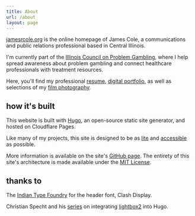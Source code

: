 ```yaml
---
title: About
url: /about
layout: page
---
```


[jamesrcole.org](http://jamesrcole.org) is the online homepage of James Cole, a communications and public relations professional based in Central Illinois. 

I'm currently part of the [Illinois Council on Problem Gambling](https://icpg.org), where I help spread awareness about problem gambling and connect healthcare professionals with treatment resources.

Here, you'll find my professional [resume](/resume), [digital portfolio](/portfolio), as well as selections of my [film photography](/photography). 

## how it's built

This website is built with [Hugo](https://gohugo.io/), an open-source static site generator, and hosted on Cloudflare Pages. 

Like many of my projects, this site is designed to be as [lite](https://go-dh.github.io/mincomp/thoughts/2015/05/21/user-vs-learner/) and [accessible](https://www.w3.org/WAI/fundamentals/accessibility-intro/#important) as possible.

More information is available on the site's [GitHub page](https://github.com/seven-obelisks/jamesrcole.org). The entirety of this site's architecture is made available under the [MIT License](https://opensource.org/license/MIT).

## thanks to

The [Indian Type Foundry](https://www.indiantypefoundry.com/) for the header font, Clash Display.

Christian Specht and his [series](https://christianspecht.de/2020/08/10/creating-an-image-gallery-with-hugo-and-lightbox2/) on integrating [lightbox2](https://lokeshdhakar.com/projects/lightbox2/) into Hugo.

